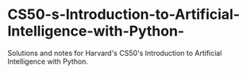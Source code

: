 # CS50-s-Introduction-to-Artificial-Intelligence-with-Python-
Solutions and notes for Harvard's CS50's Introduction to Artificial Intelligence with Python.
